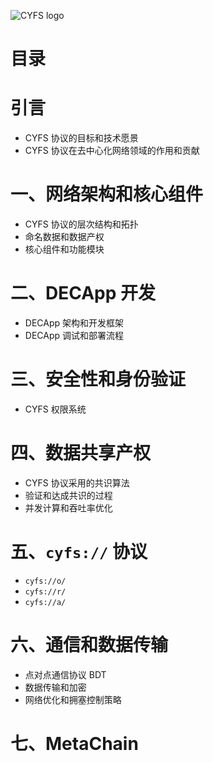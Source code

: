 ![CYFS logo](https://github.com/buckyos/CYFS/blob/main/doc/logos/CYFS_logo.png)

# 目录

# 引言

-   CYFS 协议的目标和技术愿景
-   CYFS 协议在去中心化网络领域的作用和贡献

# 一、网络架构和核心组件

-   CYFS 协议的层次结构和拓扑
-   命名数据和数据产权
-   核心组件和功能模块

# 二、DECApp 开发

-   DECApp 架构和开发框架
-   DECApp 调试和部署流程

# 三、安全性和身份验证

-   CYFS 权限系统

# 四、数据共享产权

-   CYFS 协议采用的共识算法
-   验证和达成共识的过程
-   并发计算和吞吐率优化

# 五、`cyfs://` 协议

-   `cyfs://o/`
-   `cyfs://r/`
-   `cyfs://a/`

# 六、通信和数据传输

-   点对点通信协议 BDT
-   数据传输和加密
-   网络优化和拥塞控制策略

# 七、MetaChain
